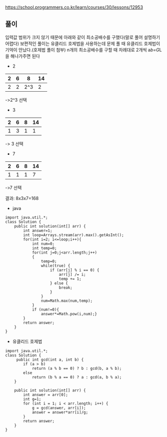 https://school.programmers.co.kr/learn/courses/30/lessons/12953

## 풀이
입력값 범위가 크지 않기 때문에 아래와 같이 최소공배수를 구했다(말로 풀어 설명하기 어렵다)
보편적인 풀이는 유클리드 호제법을 사용하는데 문제 풀 때 유클리드 호제법이 기억이 안났다.(호제법 풀이 첨부)
n개의 최소공배수를 구할 때 차례대로 2개씩 a*b=G*L을 해나가주면 된다

- 2

|2|6|8|14|
|--|--|--|--|
|2|2|2^3|2| 

->2^3 선택

- 3

|2|6|8|14|
|--|--|--|--|
|1|3|1|1| 

-> 3 선택

- 7

|2|6|8|14|
|--|--|--|--|
|1|1|1|7|

->7 선택

결과: 8x3x7=168

- java
```
import java.util.*;
class Solution {
    public int solution(int[] arr) {
        int answer=1;
        int loop=Arrays.stream(arr).max().getAsInt();
        for(int i=2; i<=loop;i++){
            int num=0;
            int temp=0;
            for(int j=0;j<arr.length;j++)
            {   
                temp=0;
                while(true) {
                    if (arr[j] % i == 0) {
                        arr[j] /= i;
                        temp += 1;
                    } else {
                        break;
                    }
                }
                num=Math.max(num,temp);
            }
            if (num!=0){
                answer*=Math.pow(i,num);}
        }
        return answer;
    }
}
```

- 유클리드 호제법
```
import java.util.*;
class Solution {
     public int gcd(int a, int b) {
        if (a > b)
            return (a % b == 0) ? b : gcd(b, a % b);
        else
            return (b % a == 0) ? a : gcd(a, b % a);
    }

    public int solution(int[] arr) {
        int answer = arr[0];
        int g=1;
        for (int i = 1; i < arr.length; i++) {
            g = gcd(answer, arr[i]);
            answer = answer*arr[i]/g;
        }
        return answer;
    }
}
```

